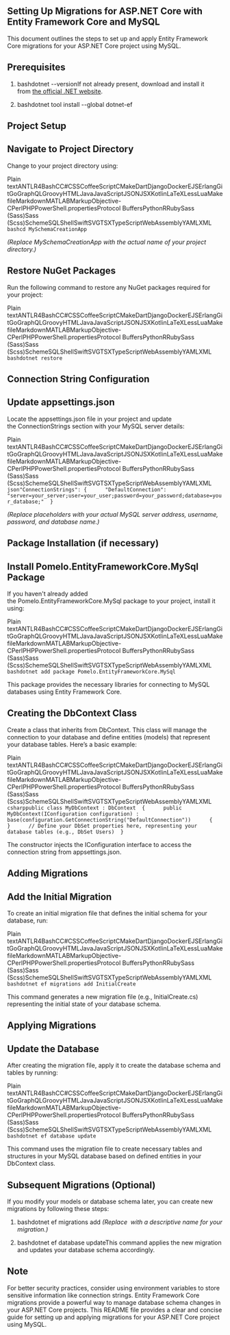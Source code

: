Setting Up Migrations for ASP.NET Core with Entity Framework Core and MySQL
---------------------------------------------------------------------------

This document outlines the steps to set up and apply Entity Framework Core migrations for your ASP.NET Core project using MySQL.

Prerequisites
-------------

1.  bashdotnet --versionIf not already present, download and install it from [the official .NET website](https://dotnet.microsoft.com/download).
    
2.  bashdotnet tool install --global dotnet-ef
    

Project Setup
-------------

Navigate to Project Directory
-----------------------------

Change to your project directory using:

Plain textANTLR4BashCC#CSSCoffeeScriptCMakeDartDjangoDockerEJSErlangGitGoGraphQLGroovyHTMLJavaJavaScriptJSONJSXKotlinLaTeXLessLuaMakefileMarkdownMATLABMarkupObjective-CPerlPHPPowerShell.propertiesProtocol BuffersPythonRRubySass (Sass)Sass (Scss)SchemeSQLShellSwiftSVGTSXTypeScriptWebAssemblyYAMLXML`   bashcd MySchemaCreationApp   `

_(Replace MySchemaCreationApp with the actual name of your project directory.)_

Restore NuGet Packages
----------------------

Run the following command to restore any NuGet packages required for your project:

Plain textANTLR4BashCC#CSSCoffeeScriptCMakeDartDjangoDockerEJSErlangGitGoGraphQLGroovyHTMLJavaJavaScriptJSONJSXKotlinLaTeXLessLuaMakefileMarkdownMATLABMarkupObjective-CPerlPHPPowerShell.propertiesProtocol BuffersPythonRRubySass (Sass)Sass (Scss)SchemeSQLShellSwiftSVGTSXTypeScriptWebAssemblyYAMLXML`   bashdotnet restore   `

Connection String Configuration
-------------------------------

Update appsettings.json
-----------------------

Locate the appsettings.json file in your project and update the ConnectionStrings section with your MySQL server details:

Plain textANTLR4BashCC#CSSCoffeeScriptCMakeDartDjangoDockerEJSErlangGitGoGraphQLGroovyHTMLJavaJavaScriptJSONJSXKotlinLaTeXLessLuaMakefileMarkdownMATLABMarkupObjective-CPerlPHPPowerShell.propertiesProtocol BuffersPythonRRubySass (Sass)Sass (Scss)SchemeSQLShellSwiftSVGTSXTypeScriptWebAssemblyYAMLXML`   json"ConnectionStrings": {      "DefaultConnection": "server=your_server;user=your_user;password=your_password;database=your_database;"  }   `

_(Replace placeholders with your actual MySQL server address, username, password, and database name.)_

Package Installation (if necessary)
-----------------------------------

Install Pomelo.EntityFrameworkCore.MySql Package
------------------------------------------------

If you haven't already added the Pomelo.EntityFrameworkCore.MySql package to your project, install it using:

Plain textANTLR4BashCC#CSSCoffeeScriptCMakeDartDjangoDockerEJSErlangGitGoGraphQLGroovyHTMLJavaJavaScriptJSONJSXKotlinLaTeXLessLuaMakefileMarkdownMATLABMarkupObjective-CPerlPHPPowerShell.propertiesProtocol BuffersPythonRRubySass (Sass)Sass (Scss)SchemeSQLShellSwiftSVGTSXTypeScriptWebAssemblyYAMLXML`   bashdotnet add package Pomelo.EntityFrameworkCore.MySql   `

This package provides the necessary libraries for connecting to MySQL databases using Entity Framework Core.

Creating the DbContext Class
----------------------------

Create a class that inherits from DbContext. This class will manage the connection to your database and define entities (models) that represent your database tables. Here’s a basic example:

Plain textANTLR4BashCC#CSSCoffeeScriptCMakeDartDjangoDockerEJSErlangGitGoGraphQLGroovyHTMLJavaJavaScriptJSONJSXKotlinLaTeXLessLuaMakefileMarkdownMATLABMarkupObjective-CPerlPHPPowerShell.propertiesProtocol BuffersPythonRRubySass (Sass)Sass (Scss)SchemeSQLShellSwiftSVGTSXTypeScriptWebAssemblyYAMLXML`   csharppublic class MyDbContext : DbContext  {      public MyDbContext(IConfiguration configuration) : base(configuration.GetConnectionString("DefaultConnection"))      {      }      // Define your DbSet properties here, representing your database tables (e.g., DbSet Users)  }   `

The constructor injects the IConfiguration interface to access the connection string from appsettings.json.

Adding Migrations
-----------------

Add the Initial Migration
-------------------------

To create an initial migration file that defines the initial schema for your database, run:

Plain textANTLR4BashCC#CSSCoffeeScriptCMakeDartDjangoDockerEJSErlangGitGoGraphQLGroovyHTMLJavaJavaScriptJSONJSXKotlinLaTeXLessLuaMakefileMarkdownMATLABMarkupObjective-CPerlPHPPowerShell.propertiesProtocol BuffersPythonRRubySass (Sass)Sass (Scss)SchemeSQLShellSwiftSVGTSXTypeScriptWebAssemblyYAMLXML`   bashdotnet ef migrations add InitialCreate   `

This command generates a new migration file (e.g., InitialCreate.cs) representing the initial state of your database schema.

Applying Migrations
-------------------

Update the Database
-------------------

After creating the migration file, apply it to create the database schema and tables by running:

Plain textANTLR4BashCC#CSSCoffeeScriptCMakeDartDjangoDockerEJSErlangGitGoGraphQLGroovyHTMLJavaJavaScriptJSONJSXKotlinLaTeXLessLuaMakefileMarkdownMATLABMarkupObjective-CPerlPHPPowerShell.propertiesProtocol BuffersPythonRRubySass (Sass)Sass (Scss)SchemeSQLShellSwiftSVGTSXTypeScriptWebAssemblyYAMLXML`   bashdotnet ef database update   `

This command uses the migration file to create necessary tables and structures in your MySQL database based on defined entities in your DbContext class.

Subsequent Migrations (Optional)
--------------------------------

If you modify your models or database schema later, you can create new migrations by following these steps:

1.  bashdotnet ef migrations add _(Replace  with a descriptive name for your migration.)_
    
2.  bashdotnet ef database updateThis command applies the new migration and updates your database schema accordingly.
    

Note
----

For better security practices, consider using environment variables to store sensitive information like connection strings. Entity Framework Core migrations provide a powerful way to manage database schema changes in your ASP.NET Core projects. This README file provides a clear and concise guide for setting up and applying migrations for your ASP.NET Core project using MySQL.
